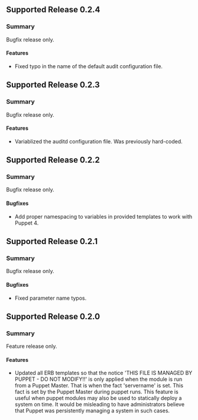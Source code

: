 ## Supported Release 0.2.4
### Summary

Bugfix release only.

#### Features
- Fixed typo in the name of the default audit configuration file.

## Supported Release 0.2.3
### Summary

Bugfix release only.

#### Features
- Variablized the auditd configuration file. Was previously hard-coded.

## Supported Release 0.2.2
### Summary

Bugfix release only.

#### Bugfixes
- Add proper namespacing to variables in provided templates to
  work with Puppet 4.

## Supported Release 0.2.1
### Summary

Bugfix release only.

#### Bugfixes
- Fixed parameter name typos.

## Supported Release 0.2.0
### Summary

Feature release only.

#### Features
- Updated all ERB templates so that the notice 'THIS FILE IS MANAGED BY PUPPET - DO NOT MODIFY!!'
  is only applied when the module is run from a Puppet Master. That is when
  the fact 'servername' is set. This fact is set by the Puppet Master during
  puppet runs. This feature is useful when puppet modules may also be used
  to statically deploy a system on time. It would be misleading to have 
  administrators believe that Puppet was persistently managing a system in 
  such cases.
